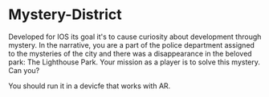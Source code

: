 # Mystery-District
 Developed for IOS its goal it's to cause curiosity about development through mystery. In the narrative, you are a part of the police department assigned to the mysteries of the city and there was a disappearance in the beloved park: The Lighthouse Park. Your mission as a player is to solve this mystery. Can you? 
 
You should run it in a devicfe that works with AR.
